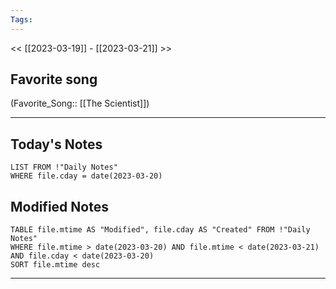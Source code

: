 ```yaml
---
Tags:
---
```

<< [[2023-03-19]] - [[2023-03-21]] >>
## Favorite song
(Favorite_Song:: [[The Scientist]])

___
## Today's Notes
```dataview
LIST FROM !"Daily Notes"
WHERE file.cday = date(2023-03-20)
```
## Modified Notes
```dataview
TABLE file.mtime AS "Modified", file.cday AS "Created" FROM !"Daily Notes" 
WHERE file.mtime > date(2023-03-20) AND file.mtime < date(2023-03-21) AND file.cday < date(2023-03-20)
SORT file.mtime desc
```
___
